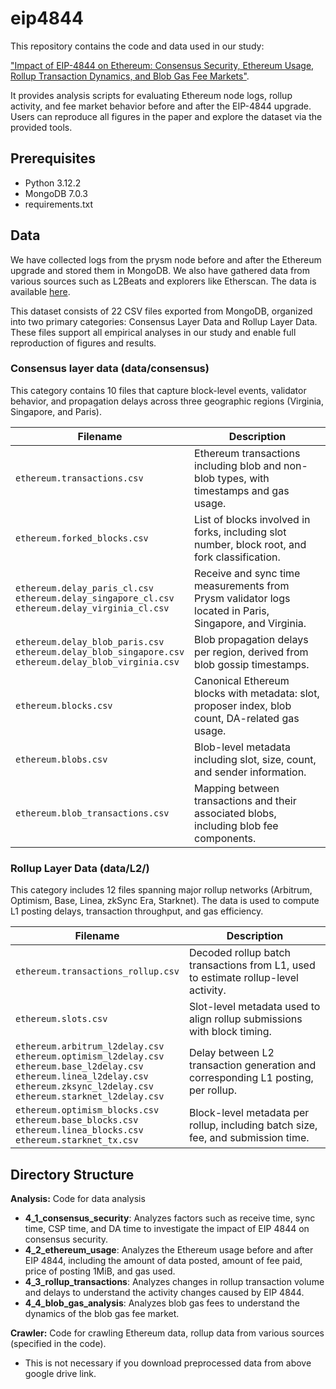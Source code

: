 # eip4844
This repository contains the code and data used in our study:

["Impact of EIP-4844 on Ethereum: Consensus Security, Ethereum Usage, Rollup Transaction Dynamics, and Blob Gas Fee Markets"](https://arxiv.org/abs/2405.03183). 

It provides analysis scripts for evaluating Ethereum node logs, rollup activity, and fee market behavior before and after the EIP-4844 upgrade. Users can reproduce all figures in the paper and explore the dataset via the provided tools.

## Prerequisites
- Python 3.12.2
- MongoDB 7.0.3
- requirements.txt

## Data
We have collected logs from the prysm node before and after the Ethereum upgrade and stored them in MongoDB. We also have gathered data from various sources such as L2Beats and explorers like Etherscan. The data is available [here](https://drive.google.com/drive/folders/1xwOJiaISzptNMoAefusgmaUtD4rl1dr_?usp=sharing).

This dataset consists of 22 CSV files exported from MongoDB, organized into two primary categories: Consensus Layer Data and Rollup Layer Data. These files support all empirical analyses in our study and enable full reproduction of figures and results.

### Consensus layer data (data/consensus)
This category contains 10 files that capture block-level events, validator behavior, and propagation delays across three geographic regions (Virginia, Singapore, and Paris).

| Filename                                                                                                     | Description                                                                                             |
| ------------------------------------------------------------------------------------------------------------ | ------------------------------------------------------------------------------------------------------- |
| `ethereum.transactions.csv`                                                                                  | Ethereum transactions including blob and non-blob types, with timestamps and gas usage.             |
| `ethereum.forked_blocks.csv`                                                                                 | List of blocks involved in forks, including slot number, block root, and fork classification.           |
| `ethereum.delay_paris_cl.csv`<br>`ethereum.delay_singapore_cl.csv`<br>`ethereum.delay_virginia_cl.csv`       | Receive and sync time measurements from Prysm validator logs located in Paris, Singapore, and Virginia. |
| `ethereum.delay_blob_paris.csv`<br>`ethereum.delay_blob_singapore.csv`<br>`ethereum.delay_blob_virginia.csv` | Blob propagation delays per region, derived from blob gossip timestamps.                                |
| `ethereum.blocks.csv`                                                                                        | Canonical Ethereum blocks with metadata: slot, proposer index, blob count, DA-related gas usage.        |
| `ethereum.blobs.csv`                                                                                         | Blob-level metadata including slot, size, count, and sender information.                                |
| `ethereum.blob_transactions.csv`                                                                             | Mapping between transactions and their associated blobs, including blob fee components.                 |


### Rollup Layer Data (data/L2/)
This category includes 12 files spanning major rollup networks (Arbitrum, Optimism, Base, Linea, zkSync Era, Starknet). The data is used to compute L1 posting delays, transaction throughput, and gas efficiency.

| Filename                                                                                                                                                                                              | Description                                                                        |
| ----------------------------------------------------------------------------------------------------------------------------------------------------------------------------------------------------- | ---------------------------------------------------------------------------------- |
| `ethereum.transactions_rollup.csv`                                                                                                                                                                    | Decoded rollup batch transactions from L1, used to estimate rollup-level activity. |
| `ethereum.slots.csv`                                                                                                                                                                                  | Slot-level metadata used to align rollup submissions with block timing.            |
| `ethereum.arbitrum_l2delay.csv`<br>`ethereum.optimism_l2delay.csv`<br>`ethereum.base_l2delay.csv`<br>`ethereum.linea_l2delay.csv`<br>`ethereum.zksync_l2delay.csv`<br>`ethereum.starknet_l2delay.csv` | Delay between L2 transaction generation and corresponding L1 posting, per rollup.  |
| `ethereum.optimism_blocks.csv`<br>`ethereum.base_blocks.csv`<br>`ethereum.linea_blocks.csv`<br>`ethereum.starknet_tx.csv`                                                                             | Block-level metadata per rollup, including batch size, fee, and submission time.   |


## Directory Structure

**Analysis:** Code for data analysis

- **4_1_consensus_security**: Analyzes factors such as receive time, sync time, CSP time, and DA time to investigate the impact of EIP 4844 on consensus security.
- **4_2_ethereum_usage**: Analyzes the Ethereum usage before and after EIP 4844, including the amount of data posted, amount of fee paid, price of posting 1MiB, and gas used.
- **4_3_rollup_transactions**: Analyzes changes in rollup transaction volume and delays to understand the activity changes caused by EIP 4844.
- **4_4_blob_gas_analysis**: Analyzes blob gas fees to understand the dynamics of the blob gas fee market.

**Crawler:** Code for crawling Ethereum data, rollup data from various sources (specified in the code).

- This is not necessary if you download preprocessed data from above google drive link.
